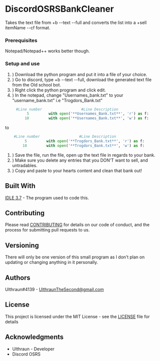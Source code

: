 # DiscordOSRSBankCleaner

Takes the text file from +b --text --full and converts the list into a +sell itemName --cf format.

### Prerequisites
Notepad/Notepad++ works better though.

### Setup and use
1. ) Download the python program and put it into a file of your choice. 
1. ) Go to discord, type +b --text --full, download the generated text file
from the Old school bot. 
1. ) Right click the python program and click edit.
1. ) In the notepad, change "Usernames_bank.txt" to your "username_bank.txt" i.e "Trogdors_Bank.txt"
```python
     #Line number                  #Line Description
          5         with open('**Usernames_Bank.txt**', 'r') as f:
         10         with open('**Usernames_Bank.txt**', 'w') as f:
 ```
 to
 ```python
     #Line number                  #Line Description
          5         with open('**Trogdors_Bank.txt**', 'r') as f:
         10         with open('**Trogdors_Bank.txt**', 'w') as f:
 ```
1. ) Save the file, run the file, open up the text file in regards to your bank. 
1. ) Make sure you delete any entries that you DON'T want to sell, and untradables.
1. ) Copy and paste to your hearts content and clean that bank out!

## Built With
[IDLE 3.7](https://www.python.org/downloads/) - The program used to code this.

## Contributing
Please read [CONTRIBUTING](https://github.com/Ulthraun/DiscordOSRS-BankCleaner/blob/master/CONTRIBUTING) for details on our code of conduct, and the process for submitting pull requests to us.

## Versioning
There will only be one version of this small program as I don't plan on updating or changing anything in it personally.

## Authors
Ulthraun#4139 - UlthraunTheSecond@gmail.com

## License

This project is licensed under the MIT License - see the [LICENSE](https://github.com/Ulthraun/DiscordOSRSBankCleaner/blob/master/LICENSE) file for details

## Acknowledgments

* Ulthraun - Developer
* Discord OSRS
